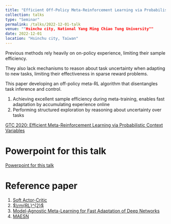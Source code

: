 ```yaml
---
title: "Efficient Off-Policy Meta-Reinforcement Learning via Probabilistic Context Variables"
collection: talks
type: "Seminar"
permalink: /talks/2022-12-01-talk
venue: ""Hsinchu city, National Yang Ming Chiao Tung University""
date: 2022-12-01
location: "Hsinchu city, Taiwan"
---
```


Previous methods rely heavily on on-policy experience, limiting their sample efficiency.

They also lack mechanisms to reason about task uncertainty when adapting to new tasks, limiting their effectiveness in sparse reward problems.

This paper developing an off-policy meta-RL algorithm that disentangles task inference and control.
1. Achieving excellent sample efficiency during meta-training, enables fast adaptation by accumulating experience online
2. Performing structured exploration by reasoning about uncertainty over tasks

[GTC 2020: Efficient Meta-Reinforcement Learning via Probabilistic Context Variables](https://developer.nvidia.com/gtc/2020/video/s21869-vid)

Powerpoint for this talk
======
[Powerpoint for this talk](https://drive.google.com/file/d/1aYNxeoAxnVt5RWHDtZzxMNUauM3NDFd4/view?usp=share_link)

Reference paper
======
1. [Soft Actor-Critic](https://arxiv.org/abs/1801.01290)
2. [$\rm{RL}^{2}$](https://arxiv.org/abs/1611.02779)
3. [Model-Agnostic Meta-Learning for Fast Adaptation of Deep Networks](https://arxiv.org/abs/1703.03400)
4. [MAESN](https://arxiv.org/abs/1802.07245)